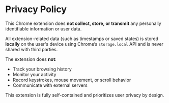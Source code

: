# Privacy Policy

This Chrome extension does **not collect, store, or transmit** any personally identifiable information or user data.

All extension-related data (such as timestamps or saved states) is stored **locally** on the user's device using Chrome’s `storage.local` API and is never shared with third parties.

The extension does **not**:

- Track your browsing history
- Monitor your activity
- Record keystrokes, mouse movement, or scroll behavior
- Communicate with external servers

This extension is fully self-contained and prioritizes user privacy by design.
